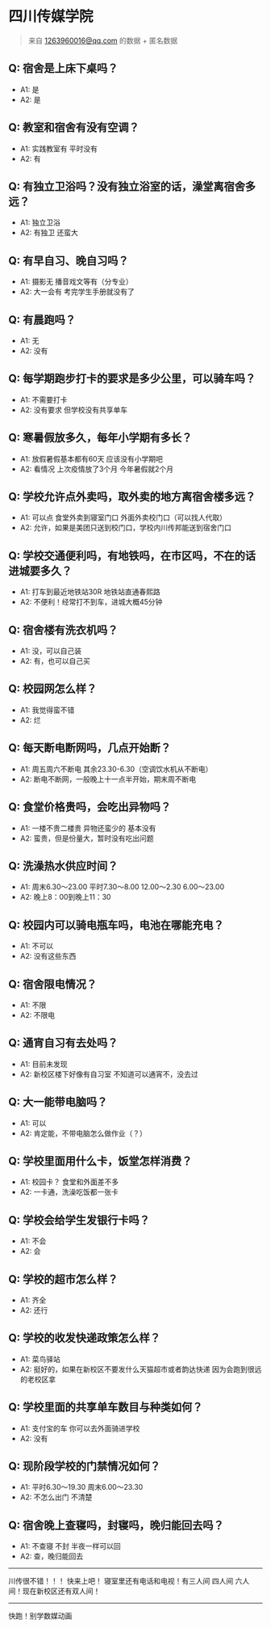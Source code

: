 # 四川传媒学院
> 来自 1263960016@qq.com 的数据 + 匿名数据
## Q: 宿舍是上床下桌吗？
- A1: 是
- A2: 是
## Q: 教室和宿舍有没有空调？
- A1: 实践教室有 平时没有
- A2: 有
## Q: 有独立卫浴吗？没有独立浴室的话，澡堂离宿舍多远？
- A1: 独立卫浴
- A2: 有独卫 还蛮大
## Q: 有早自习、晚自习吗？
- A1: 摄影无 播音戏文等有（分专业）
- A2: 大一会有 考完学生手册就没有了
## Q: 有晨跑吗？
- A1: 无
- A2: 没有
## Q: 每学期跑步打卡的要求是多少公里，可以骑车吗？
- A1: 不需要打卡
- A2: 没有要求 但学校没有共享单车
## Q: 寒暑假放多久，每年小学期有多长？
- A1: 放假暑假基本都有60天 应该没有小学期吧
- A2: 看情况 上次疫情放了3个月 今年暑假就2个月
## Q: 学校允许点外卖吗，取外卖的地方离宿舍楼多远？
- A1: 可以点 食堂外卖到寝室门口 外面外卖校门口（可以找人代取）
- A2: 允许，如果是美团只送到校门口，学校内川传邦能送到宿舍门口
## Q: 学校交通便利吗，有地铁吗，在市区吗，不在的话进城要多久？
- A1: 打车到最近地铁站30R 地铁站直通春熙路
- A2: 不便利！经常打不到车，进城大概45分钟
## Q: 宿舍楼有洗衣机吗？
- A1: 没，可以自己装
- A2: 有，也可以自己买
## Q: 校园网怎么样？
- A1: 我觉得蛮不错
- A2: 烂
## Q: 每天断电断网吗，几点开始断？
- A1: 周五周六不断电 其余23.30-6.30（空调饮水机从不断电）
- A2: 断电不断网，一般晚上十一点半开始，期末周不断电
## Q: 食堂价格贵吗，会吃出异物吗？
- A1: 一楼不贵二楼贵 异物还蛮少的 基本没有
- A2: 蛮贵，但是份量大，暂时没有吃出问题
## Q: 洗澡热水供应时间？
- A1: 周末6.30～23.00 平时7.30～8.00 12.00～2.30  6.00～23.00
- A2: 晚上8：00到晚上11：30
## Q: 校园内可以骑电瓶车吗，电池在哪能充电？
- A1: 不可以
- A2: 没有这些东西
## Q: 宿舍限电情况？
- A1: 不限
- A2: 不限电
## Q: 通宵自习有去处吗？
- A1: 目前未发现
- A2: 新校区楼下好像有自习室 不知道可以通宵不，没去过
## Q: 大一能带电脑吗？
- A1: 可以
- A2: 肯定能，不带电脑怎么做作业（？）
## Q: 学校里面用什么卡，饭堂怎样消费？
- A1: 校园卡？ 食堂和外面差不多
- A2: 一卡通，洗澡吃饭都一张卡
## Q: 学校会给学生发银行卡吗？
- A1: 不会
- A2: 会
## Q: 学校的超市怎么样？
- A1: 齐全
- A2: 还行
## Q: 学校的收发快递政策怎么样？
- A1: 菜鸟驿站
- A2: 挺好的，如果在新校区不要发什么天猫超市或者韵达快递 因为会跑到很远的老校区拿
## Q: 学校里面的共享单车数目与种类如何？
- A1: 支付宝的车 你可以去外面骑进学校
- A2: 没有
## Q: 现阶段学校的门禁情况如何？
- A1: 平时6.30～19.30 周末6.00～23.30
- A2: 不怎么出门 不清楚
## Q: 宿舍晚上查寝吗，封寝吗，晚归能回去吗？
- A1: 不查寝 不封 半夜一样可以回
- A2: 查，晚归能回去
***
川传很不错！！！ 快来上吧！ 寝室里还有电话和电视！有三人间  四人间 六人间！现在新校区还有双人间！
***
快跑！别学数媒动画